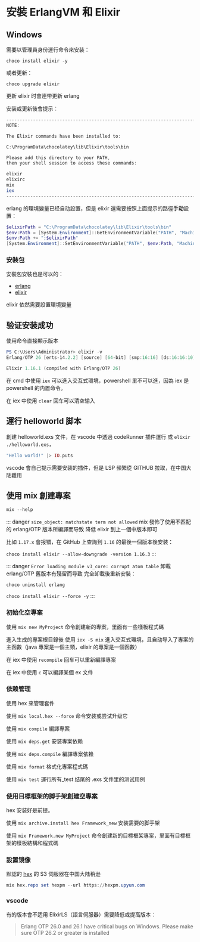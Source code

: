 # 安裝 ErlangVM 和 Elixir

## Windows

需要以管理員身份運行命令來安装：

```shell
choco install elixir -y
```

或者更新：

```shell
choco upgrade elixir
```

更新 elixir 时會連带更新 erlang

安装或更新後會提示：

```powershell
------------------------------------------------------------------------
NOTE:

The Elixir commands have been installed to:

C:\ProgramData\chocolatey\lib\Elixir\tools\bin

Please add this directory to your PATH,
then your shell session to access these commands:

elixir
elixirc
mix
iex
------------------------------------------------------------------------
```

erlang 的環境變量已经自动設置，但是 elixir 還需要按照上面提示的路徑**手动**設置：

```powershell
$elixirPath = "C:\ProgramData\chocolatey\lib\Elixir\tools\bin"
$env:Path = [System.Environment]::GetEnvironmentVariable("PATH", "Machine")
$env:Path += ";$elixirPath"
[System.Environment]::SetEnvironmentVariable("PATH", $env:Path, "Machine")
```

### 安裝包

安裝包安裝也是可以的：

- [erlang](https://erlang.org/download/)
- [elixir](https://github.com/elixir-lang/elixir/releases)

elixir 依然需要設置環境變量

## 验证安装成功

使用命令直接顯示版本

```powershell
PS C:\Users\Administrator> elixir -v
Erlang/OTP 26 [erts-14.2.2] [source] [64-bit] [smp:16:16] [ds:16:16:10] [async-threads:1] [jit:ns]

Elixir 1.16.1 (compiled with Erlang/OTP 26)

```

在 cmd 中使用 `iex` 可以進入交互式環境，powershell 里不可以進，因為 iex 是 powershell 的内置命令。

在 iex 中使用 `clear` 回车可以清空输入

## 運行 helloworld 脚本

創建 helloworld.exs 文件，在 vscode 中透過 codeRunner 插件運行 或 `elixir ./helloworld.exs`，

```elixir
"Hello world!" |> IO.puts
```

vscode 會自己提示需要安装的插件，但是 LSP 頻繁從 GITHUB 拉取，在中国大陆難用

## 使用 mix 創建專案

```powershell
mix --help
```

::: danger `size_object: matchstate term not allowed`
mix 發佈了使用不匹配的 erlang/OTP 版本所編譯而导致
降低 elixir 到上一個中版本即可

比如 `1.17.x` 會报错，在 GitHub 上查詢到 `1.16` 的最後一個版本後安装：

`choco install elixir --allow-downgrade -version 1.16.3`
:::

::: danger `Error loading module v3_core: corrupt atom table`
卸載 erlang/OTP 舊版本有殘留而导致
完全卸載後重新安裝：

`choco uninstall erlang`

`choco install elixir --force -y`
:::

### 初始化空專案

使用 `mix new MyProject` 命令創建新的專案，里面有一些樣板程式碼

進入生成的專案根目錄後 使用 `iex -S mix` 進入交互式環境，且自动导入了專案的主函數（java 專案是一個主類，elixir 的專案是一個函數）

在 iex 中使用 `recompile` 回车可以重新編譯專案

在 iex 中使用 `c` 可以編譯某個 ex 文件

### 依赖管理

使用 hex 來管理套件

使用 `mix local.hex --force` 命令安装或尝试升级它

使用 `mix compile` 編譯專案

使用 `mix deps.get` 安装專案依赖

使用 `mix deps.compile` 編譯專案依赖

使用 `mix format` 格式化專案程式碼

使用 `mix test` 運行所有\_test 结尾的 .exs 文件里的测试用例

### 使用目標框架的脚手架創建空專案

hex 安装好是前提。

使用 `mix archive.install hex Framework_new` 安装需要的脚手架

使用 `mix Framework.new MyProject` 命令創建新的目標框架專案，里面有目標框架的樣板結構和程式碼

### 設置镜像

默認的 [hex](https://repo.hex.pm) 的 S3 伺服器在中国大陆稍逊

```powershell
mix hex.repo set hexpm --url https://hexpm.upyun.com
```

### vscode

有的版本會不适用 ElixirLS（語言伺服器）需要降低或提高版本：

> Erlang OTP 26.0 and 26.1 have critical bugs on Windows. Please make sure OTP 26.2 or greater is installed
